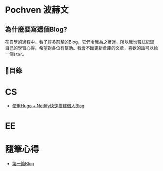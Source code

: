 # Pochven 波赫文

## 為什麼要寫這個Blog?
在自學的過程中，看了許多前輩的Blog，它們令我為之著迷，所以我也嘗試紀錄自己的學習心得，希望對各位有幫助。我會不斷更新倉庫的文章，喜歡的話可以給一個`star`。  

## 📖目錄

# CS
- [使用Hugo + Netlify快速搭建個人Blog](https://pochven.netlify.app/posts/blog_tutorial)

# EE

# 隨筆心得
- [第一篇Blog](https://pochven.netlify.app/posts/first_post.md)